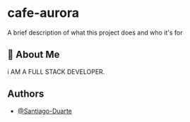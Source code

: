 # cafe-aurora

A brief description of what this project does and who it's for


## 🚀 About Me

i AM A FULL STACK DEVELOPER.
## Authors

- [@Santiago-Duarte](https://github.com/Santiago-Duarte/cafe-aurora/tree/main)

